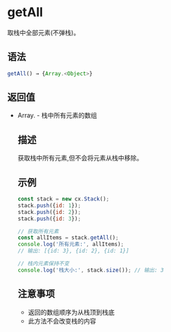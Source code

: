 # getAll

取栈中全部元素(不弹栈)。

## 语法

```javascript
getAll() → {Array.<Object>}
```

## 返回值

- Array.<Object> - 栈中所有元素的数组

## 描述

获取栈中所有元素,但不会将元素从栈中移除。

## 示例

```javascript
const stack = new cx.Stack();
stack.push({id: 1});
stack.push({id: 2});
stack.push({id: 3});

// 获取所有元素
const allItems = stack.getAll();
console.log('所有元素:', allItems);
// 输出: [{id: 3}, {id: 2}, {id: 1}]

// 栈内元素保持不变
console.log('栈大小:', stack.size()); // 输出: 3
```

## 注意事项

- 返回的数组顺序为从栈顶到栈底
- 此方法不会改变栈的内容 